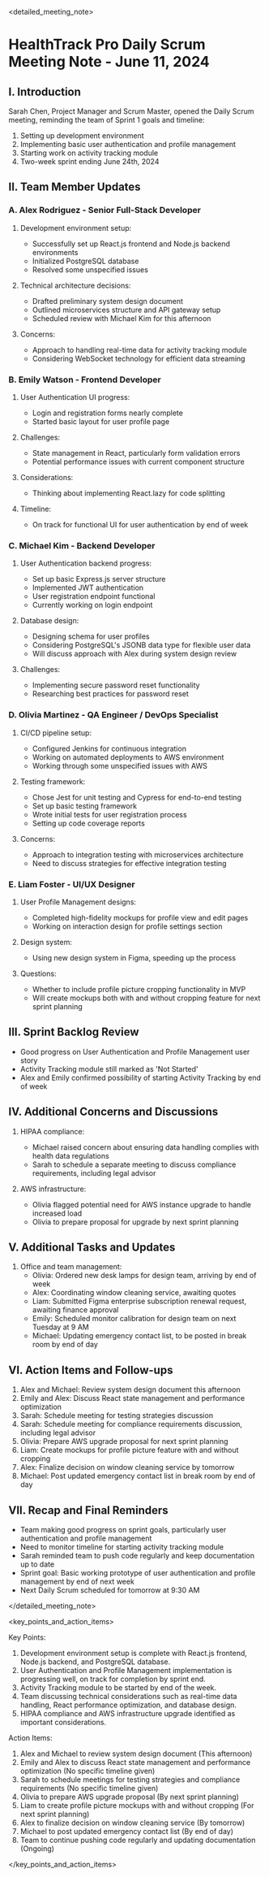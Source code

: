 
<detailed_meeting_note>

# HealthTrack Pro Daily Scrum Meeting Note - June 11, 2024

## I. Introduction

Sarah Chen, Project Manager and Scrum Master, opened the Daily Scrum meeting, reminding the team of Sprint 1 goals and timeline:

1. Setting up development environment
2. Implementing basic user authentication and profile management
3. Starting work on activity tracking module
4. Two-week sprint ending June 24th, 2024

## II. Team Member Updates

### A. Alex Rodriguez - Senior Full-Stack Developer

1. Development environment setup:
   - Successfully set up React.js frontend and Node.js backend environments
   - Initialized PostgreSQL database
   - Resolved some unspecified issues

2. Technical architecture decisions:
   - Drafted preliminary system design document
   - Outlined microservices structure and API gateway setup
   - Scheduled review with Michael Kim for this afternoon

3. Concerns:
   - Approach to handling real-time data for activity tracking module
   - Considering WebSocket technology for efficient data streaming

### B. Emily Watson - Frontend Developer

1. User Authentication UI progress:
   - Login and registration forms nearly complete
   - Started basic layout for user profile page

2. Challenges:
   - State management in React, particularly form validation errors
   - Potential performance issues with current component structure

3. Considerations:
   - Thinking about implementing React.lazy for code splitting

4. Timeline:
   - On track for functional UI for user authentication by end of week

### C. Michael Kim - Backend Developer

1. User Authentication backend progress:
   - Set up basic Express.js server structure
   - Implemented JWT authentication
   - User registration endpoint functional
   - Currently working on login endpoint

2. Database design:
   - Designing schema for user profiles
   - Considering PostgreSQL's JSONB data type for flexible user data
   - Will discuss approach with Alex during system design review

3. Challenges:
   - Implementing secure password reset functionality
   - Researching best practices for password reset

### D. Olivia Martinez - QA Engineer / DevOps Specialist

1. CI/CD pipeline setup:
   - Configured Jenkins for continuous integration
   - Working on automated deployments to AWS environment
   - Working through some unspecified issues with AWS

2. Testing framework:
   - Chose Jest for unit testing and Cypress for end-to-end testing
   - Set up basic testing framework
   - Wrote initial tests for user registration process
   - Setting up code coverage reports

3. Concerns:
   - Approach to integration testing with microservices architecture
   - Need to discuss strategies for effective integration testing

### E. Liam Foster - UI/UX Designer

1. User Profile Management designs:
   - Completed high-fidelity mockups for profile view and edit pages
   - Working on interaction design for profile settings section

2. Design system:
   - Using new design system in Figma, speeding up the process

3. Questions:
   - Whether to include profile picture cropping functionality in MVP
   - Will create mockups both with and without cropping feature for next sprint planning

## III. Sprint Backlog Review

- Good progress on User Authentication and Profile Management user story
- Activity Tracking module still marked as 'Not Started'
- Alex and Emily confirmed possibility of starting Activity Tracking by end of week

## IV. Additional Concerns and Discussions

1. HIPAA compliance:
   - Michael raised concern about ensuring data handling complies with health data regulations
   - Sarah to schedule a separate meeting to discuss compliance requirements, including legal advisor

2. AWS infrastructure:
   - Olivia flagged potential need for AWS instance upgrade to handle increased load
   - Olivia to prepare proposal for upgrade by next sprint planning

## V. Additional Tasks and Updates

1. Office and team management:
   - Olivia: Ordered new desk lamps for design team, arriving by end of week
   - Alex: Coordinating window cleaning service, awaiting quotes
   - Liam: Submitted Figma enterprise subscription renewal request, awaiting finance approval
   - Emily: Scheduled monitor calibration for design team on next Tuesday at 9 AM
   - Michael: Updating emergency contact list, to be posted in break room by end of day

## VI. Action Items and Follow-ups

1. Alex and Michael: Review system design document this afternoon
2. Emily and Alex: Discuss React state management and performance optimization
3. Sarah: Schedule meeting for testing strategies discussion
4. Sarah: Schedule meeting for compliance requirements discussion, including legal advisor
5. Olivia: Prepare AWS upgrade proposal for next sprint planning
6. Liam: Create mockups for profile picture feature with and without cropping
7. Alex: Finalize decision on window cleaning service by tomorrow
8. Michael: Post updated emergency contact list in break room by end of day

## VII. Recap and Final Reminders

- Team making good progress on sprint goals, particularly user authentication and profile management
- Need to monitor timeline for starting activity tracking module
- Sarah reminded team to push code regularly and keep documentation up to date
- Sprint goal: Basic working prototype of user authentication and profile management by end of next week
- Next Daily Scrum scheduled for tomorrow at 9:30 AM

</detailed_meeting_note>

<key_points_and_action_items>

Key Points:
1. Development environment setup is complete with React.js frontend, Node.js backend, and PostgreSQL database.
2. User Authentication and Profile Management implementation is progressing well, on track for completion by sprint end.
3. Activity Tracking module to be started by end of the week.
4. Team discussing technical considerations such as real-time data handling, React performance optimization, and database design.
5. HIPAA compliance and AWS infrastructure upgrade identified as important considerations.

Action Items:
1. Alex and Michael to review system design document (This afternoon)
2. Emily and Alex to discuss React state management and performance optimization (No specific timeline given)
3. Sarah to schedule meetings for testing strategies and compliance requirements (No specific timeline given)
4. Olivia to prepare AWS upgrade proposal (By next sprint planning)
5. Liam to create profile picture mockups with and without cropping (For next sprint planning)
6. Alex to finalize decision on window cleaning service (By tomorrow)
7. Michael to post updated emergency contact list (By end of day)
8. Team to continue pushing code regularly and updating documentation (Ongoing)

</key_points_and_action_items>